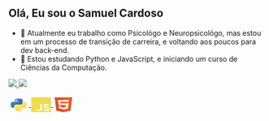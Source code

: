 ## Olá, Eu sou o Samuel Cardoso

- 🔭 Atualmente eu trabalho como Psicológo e Neuropsicológo, mas estou em um processo de transição de carreira, e voltando aos poucos para dev back-end.
- 🌱 Estou estudando Python e JavaScript, e iniciando um curso de Ciências da Computação.

<div>
  <a href="https://github.com/SamuelPCardoso">
  <img height="130em" src="https://github-readme-stats.vercel.app/api?username=SamuelPCardoso&show_icons=true&theme=merko&include_all_commits=true&count_private=true"/>
  <img height="130em" src="https://github-readme-stats.vercel.app/api/top-langs/?username=SamuelPCardoso&layout=compact&langs_count=7&theme=merko"/>
</div>
  
<div style="display: inline_block"><br>
  <img align="center" alt="Samuel-Python" height="30" width="40" src="https://raw.githubusercontent.com/devicons/devicon/master/icons/python/python-original.svg">
  <img align="center" alt="Samuel-Js" height="30" width="40" src="https://raw.githubusercontent.com/devicons/devicon/master/icons/javascript/javascript-plain.svg">
  <img align="center" alt="Samuel-HTML" height="30" width="40" src="https://raw.githubusercontent.com/devicons/devicon/master/icons/html5/html5-original.svg">
</div>
  
##

